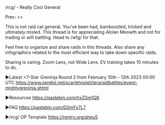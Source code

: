 /rcg/ - Really Cool General

Prev: >>

This is not raid cat general. You've been had, bamboozled, tricked and ultimately misled. This thread is for appreciating Alolan Meowth and not for trading or wifi battling. Head to /wfg/ for that.

Feel free to organize and share raids in this threads. Also share any infographics related to the most efficient way to take down specific raids.

Sharing is caring. Zoom Lens, not Wide Lens. EV training takes 10 minutes to do.

▶Latest
\>7-Star Greninja Round 2 from February 10th - 12th 2023 00:00 UTC
https://www.serebii.net/scarletviolet/teraraidbattles/event-mightygreninja.shtml

▶Resources
https://pastebin.com/hxZGm1QK

▶FAQ
https://pastebin.com/D2mYv7L7


▶/rcg/ OP Template
https://rentry.org/aheu5